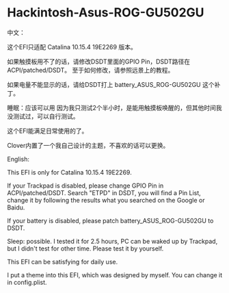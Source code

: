 # Hackintosh-Asus-ROG-GU502GU

中文：

这个EFI只适配 Catalina 10.15.4 19E2269 版本。

如果触摸板用不了的话，请修改DSDT里面的GPIO Pin，DSDT路径在 ACPI/patched/DSDT。 至于如何修改，请参照远景上的教程。

如果电量不能显示的话，请给DSDT打上 battery_ASUS_ROG-GU502GU 这个补丁。

睡眠：应该可以用
因为我只测试2个半小时，是能用触摸板唤醒的，但其他时间我没测试过，可以自行测试。

这个EFI能满足日常使用的了。

Clover内置了一个我自己设计的主题，不喜欢的话可以更换。


English:

This EFI is only for Catalina 10.15.4 19E2269.

If your Trackpad is disabled, please change GPIO Pin in ACPI/patched/DSDT.
Search "ETPD" in DSDT, you will find a Pin List, change it by following the results what you searched on the Google or Baidu.

If your battery is disabled, please patch battery_ASUS_ROG-GU502GU to DSDT.

Sleep: possible.
I tested it for 2.5 hours, PC can be waked up by Trackpad, but I didn't test for other time.
Please test it by yourself.

This EFI can be satisfying for daily use.

I put a theme into this EFI, which was designed by myself. You can change it in config.plist.
